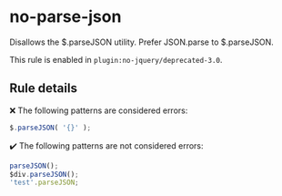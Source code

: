 # no-parse-json

Disallows the $.parseJSON utility. Prefer JSON.parse to $.parseJSON.

This rule is enabled in `plugin:no-jquery/deprecated-3.0`.

## Rule details

❌ The following patterns are considered errors:
```js
$.parseJSON( '{}' );
```

✔️ The following patterns are not considered errors:
```js
parseJSON();
$div.parseJSON();
'test'.parseJSON;
```
